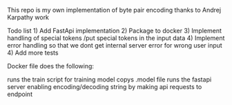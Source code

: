 This repo is my own implementation of byte pair encoding thanks to Andrej Karpathy work

Todo list
    1) Add FastApi implementation
    2) Package to docker
    3) Implement handling of special tokens /put special tokens in the input data
    4) Implement error handling so that we dont get internal server error for wrong user input
    4) Add more tests

Docker file does the following:

runs the train script for training model
copys .model file
runs the fastapi server enabling encoding/decoding string by making api requests to endpoint